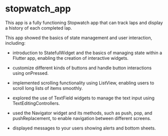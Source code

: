 # stopwatch_app

This app is a fully functioning Stopwatch app that can track laps and display a
history of each completed lap.

This app showed the basics of state management and user interaction, including:

- introduction to StatefulWidget and the basics of managing state within a Flutter
app, enabling the creation of interactive widgets.

- customize different kinds of buttons and handle button interactions
using onPressed.

- implemented scrolling functionality using ListView, enabling
users to scroll long lists of items smoothly.

- explored the use of TextField widgets to manage the text input using
TextEditingControllers.

- used the Navigator widget and its methods, such as push, pop, and pushReplacement,
to enable navigation between different screens.

- displayed messages to your users showing alerts and bottom sheets.
